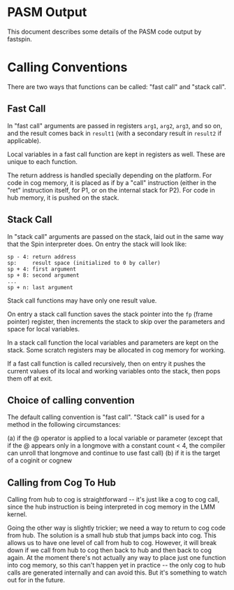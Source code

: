 # PASM Output

This document describes some details of the PASM code output by fastspin.

Calling Conventions
===================

There are two ways that functions can be called: "fast call" and "stack call".

Fast Call
---------

In "fast call" arguments are passed in registers `arg1`, `arg2`, `arg3`, and so
on, and the result comes back in `result1` (with a secondary result in `result2`
if applicable).

Local variables in a fast call function are kept in registers as well. These
are unique to each function.

The return address is handled specially depending on the platform. For code
in cog memory, it is placed as if by a "call" instruction (either in
the "ret" instruction itself, for P1, or on the internal stack for P2).
For code in hub memory, it is pushed on the stack.

Stack Call
----------

In "stack call" arguments are passed on the stack, laid out in the same way
that the Spin interpreter does. On entry the stack will look like:

```
sp - 4: return address
sp:     result space (initialized to 0 by caller)
sp + 4: first argument
sp + 8: second argument
...
sp + n: last argument
```

Stack call functions may have only one result value.

On entry a stack call function saves the stack pointer into the `fp`
(frame pointer) register, then increments the stack to skip over the
parameters and space for local variables.

In a stack call function the local variables and parameters are kept on the
stack. Some scratch registers may be allocated in cog memory for working.

If a fast call function is called recursively, then on entry it pushes the
current values of its local and working variables onto the stack, then
pops them off at exit.

Choice of calling convention
----------------------------

The default calling convention is "fast call". "Stack call" is used for
a method in the following circumstances:

(a) if the @ operator is applied to a local variable or parameter (except
    that if the @ appears only in a longmove with a constant count < 4,
    the compiler can unroll that longmove and continue to use fast call)
(b) if it is the target of a coginit or cognew

Calling from Cog To Hub
-----------------------

Calling from hub to cog is straightforward -- it's just like a cog to cog
call, since the hub instruction is being interpreted in cog memory in
the LMM kernel.

Going the other way is slightly trickier; we need a way to return to
cog code from hub. The solution is a small hub stub that jumps back
into cog.  This allows us to have one level of call from hub to
cog. However, it will break down if we call from hub to cog then back
to hub and then back to cog again. At the moment there's not actually
any way to place just one function into cog memory, so this can't
happen yet in practice -- the only cog to hub calls are generated
internally and can avoid this. But it's something to watch out for in
the future.
